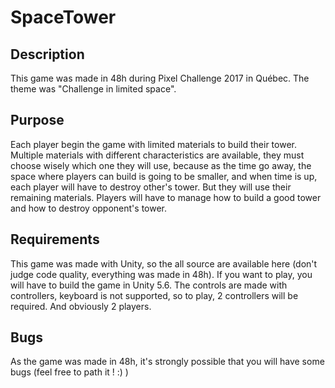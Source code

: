 # SpaceTower

## Description

This game was made in 48h during Pixel Challenge 2017 in Québec. The theme was "Challenge in limited space".

## Purpose

Each player begin the game with limited materials to build their tower. Multiple materials with different characteristics are available, they must choose wisely which one they will use, because as the time go away, the space where players can build is going to be smaller, and when time is up, each player will have to destroy other's tower. But they will use their remaining materials.
Players will have to manage how to build a good tower and how to destroy opponent's tower.

## Requirements

This game was made with Unity, so the all source are available here (don't judge code quality, everything was made in 48h). If you want to play, you will have to build the game in Unity 5.6.
The controls are made with controllers, keyboard is not supported, so to play, 2 controllers will be required. And obviously 2 players.

## Bugs

As the game was made in 48h, it's strongly possible that you will have some bugs (feel free to path it ! :) )
